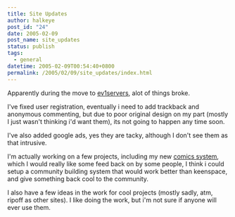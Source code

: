 ```yaml
---
title: Site Updates
author: halkeye
post_id: "24"
date: 2005-02-09
post_name: site_updates
status: publish
tags:
  - general
datetime: 2005-02-09T00:54:40+0800
permalink: /2005/02/09/site_updates/index.html
---
```


Apparently during the move to [ev1servers](https://web.archive.org/web/20041115021005/http://ev1servers.net:80/), alot of things broke.

I've fixed user registration, eventually i need to add trackback and anonymous commenting, but due to poor original design on my part (mostly I just wasn't thinking i'd want them), its not going to happen any time soon.

I've also added google ads, yes they are tacky, although I don't see them as that intrusive.

I'm actually working on a few projects, including my new [comics system](https://web.archive.org/web/20050205015739/http://comics.halkeye.net:80/), which I would really like some feed back on by some people, I think i could setup a community building system that would work better than keenspace, and give something back cool to the community.

I also have a few ideas in the work for cool projects (mostly sadly, atm, ripoff as other sites). I like doing the work, but i'm not sure if anyone will ever use them.
